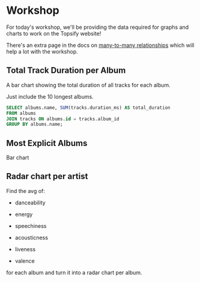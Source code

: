 # Workshop

For today's workshop, we'll be providing the data required for graphs and charts
to work on the Topsify website!

There's an extra page in the docs on
[many-to-many relationships](https://tech-docs.corndel.com/sql/many-to-many.html)
which will help a lot with the workshop.

## Total Track Duration per Album

A bar chart showing the total duration of all tracks for each album.

Just include the 10 longest albums.

```sql
SELECT albums.name, SUM(tracks.duration_ms) AS total_duration
FROM albums
JOIN tracks ON albums.id = tracks.album_id
GROUP BY albums.name;
```

## Most Explicit Albums

Bar chart

## Radar chart per artist

Find the avg of:

- danceability

- energy

- speechiness

- acousticness

- liveness

- valence

for each album and turn it into a radar chart per album.
